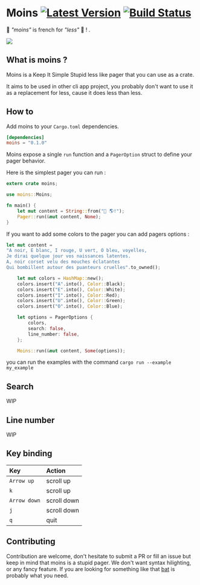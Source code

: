 # Moins [![Latest Version]][crates.io] [![Build Status]][travis]

[Build Status]: https://travis-ci.org/oknozor/moins.svg?branch=master
[travis]: https://travis-ci.org/oknozor/musicbrainz_rs
[Latest Version]: https://img.shields.io/crates/v/moins.svg
[crates.io]: https://www.crates.io/crates/moins


🥖 *"moins"* is french for *"less"* 🥖 ! .

![](screenshots/moins.gif)

## What is moins ?

Moins is a Keep It Simple Stupid less like pager that you can use as a crate.

It aims to be used in other cli app project, you probably don't want to use it as a replacement for less, cause it does less than less.

## How to

Add moins to your `Cargo.toml` dependencies.

```toml
[dependencies]
moins = "0.1.0"
```

Moins expose a single `run` function and a `PagerOption` struct to define your pager behavior.

Here is the simplest pager you can run :

```rust
extern crate moins;

use moins::Moins;

fn main() {
    let mut content = String::from("👋 🌎!");
    Pager::run(&mut content, None);
}
```

If you want to add some colors to the pager you can add pagers options :

```rust
let mut content =
"A noir, E blanc, I rouge, U vert, O bleu, voyelles,
Je dirai quelque jour vos naissances latentes.
A, noir corset velu des mouches éclatantes
Qui bombillent autour des puanteurs cruelles".to_owned();

    let mut colors = HashMap::new();
    colors.insert("A".into(), Color::Black);
    colors.insert("E".into(), Color::White);
    colors.insert("I".into(), Color::Red);
    colors.insert("U".into(), Color::Green);
    colors.insert("O".into(), Color::Blue);

    let options = PagerOptions {
        colors,
        search: false,
        line_number: false,
    };

    Moins::run(&mut content, Some(options));
```

you can run the examples with the command `cargo run --example my_example`

## Search

WIP

## Line number

WIP

## Key binding

| Key | Action |
|:--  | :---   |
| `Arrow up` | scroll up |
| `k` | scroll up |
| `Arrow down` | scroll down |
| `j` | scroll down |
| `q` | quit |

## Contributing

Contribution are welcome, don't hesitate to submit a PR or fill an issue but keep in mind that moins is a stupid pager. We don't want syntax hilighting, or any fancy feature. If you are looking for something like that [bat](https://github.com/sharkdp/bat) is probably what you need.



